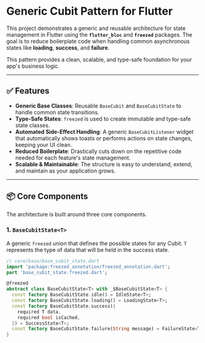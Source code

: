 # Generic Cubit Pattern for Flutter

This project demonstrates a generic and reusable architecture for state management in Flutter using the **`flutter_bloc`** and **`freezed`** packages. The goal is to reduce boilerplate code when handling common asynchronous states like **loading**, **success**, and **failure**.

This pattern provides a clean, scalable, and type-safe foundation for your app's business logic.

---

## ✅ Features

* **Generic Base Classes**: Reusable `BaseCubit` and `BaseCubitState` to handle common state transitions.
* **Type-Safe States**: `freezed` is used to create immutable and type-safe state classes.
* **Automated Side-Effect Handling**: A generic `BaseCubitListener` widget that automatically shows toasts or performs actions on state changes, keeping your UI clean.
* **Reduced Boilerplate**: Drastically cuts down on the repetitive code needed for each feature's state management.
* **Scalable & Maintainable**: The structure is easy to understand, extend, and maintain as your application grows.

---

## 📦 Core Components

The architecture is built around three core components.

### 1. `BaseCubitState<T>`

A generic `freezed` union that defines the possible states for any Cubit. `T` represents the type of data that will be held in the success state.

```dart
// core/base/base_cubit_state.dart
import 'package:freezed_annotation/freezed_annotation.dart';
part 'base_cubit_state.freezed.dart';

@freezed
abstract class BaseCubitState<T> with _$BaseCubitState<T> {
  const factory BaseCubitState.idle() = IdleState<T>;
  const factory BaseCubitState.loading() = LoadingState<T>;
  const factory BaseCubitState.success({
    required T data,
    required bool isCached,
  }) = SuccessState<T>;
  const factory BaseCubitState.failure(String message) = FailureState<T>;
}
